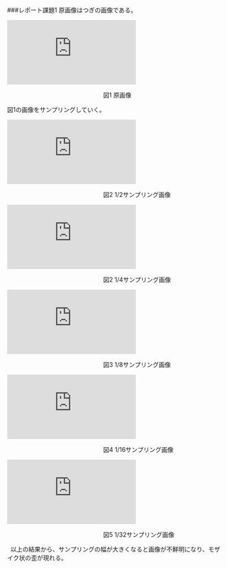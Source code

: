 ###レポート課題1
原画像はつぎの画像である。

![原画像](http://www.fastpic.jp/images.php?file=5857510734.jpg)

　　　　　　　　　　　　　　　　図1 原画像
 
 図1の画像をサンプリングしていく。
 
 ![画](http://www.fastpic.jp/images.php?file=2194869932.jpg)

　　　　　　　　　　　　　　　　図2 1/2サンプリング画像
                
 ![画](http://www.fastpic.jp/images.php?file=0581916203.jpg)

　　　　　　　　　　　　　　　　図2 1/4サンプリング画像
                
 ![画](http://www.fastpic.jp/images.php?file=2794325792.jpg)

　　　　　　　　　　　　　　　　図3 1/8サンプリング画像
  
  ![画](http://www.fastpic.jp/images.php?file=7890796637.jpg)

　　　　　　　　　　　　　　　　図4 1/16サンプリング画像
                
  ![画](http://www.fastpic.jp/images.php?file=9535399173.jpg)

　　　　　　　　　　　　　　　　図5 1/32サンプリング画像
  
   以上の結果から、サンプリングの幅が大きくなると画像が不鮮明になり、モザイク状の歪が現れる。
